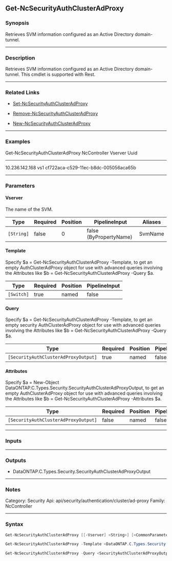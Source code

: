 Get-NcSecurityAuthClusterAdProxy
--------------------------------

### Synopsis
Retrieves SVM information configured as an Active Directory domain-tunnel.

---

### Description

Retrieves SVM information configured as an Active Directory domain-tunnel. This cmdlet is supported with Rest.

---

### Related Links
* [Set-NcSecurityAuthClusterAdProxy](Set-NcSecurityAuthClusterAdProxy)

* [Remove-NcSecurityAuthClusterAdProxy](Remove-NcSecurityAuthClusterAdProxy)

* [New-NcSecurityAuthClusterAdProxy](New-NcSecurityAuthClusterAdProxy)

---

### Examples
> 

Get-NcSecurityAuthClusterAdProxy
NcController   Vserver Uuid
------------   ------- ----
10.236.142.168 vs1     cf722aca-c529-11ec-b8dc-005056aca65b

---

### Parameters
#### **Vserver**
The name of the SVM.

|Type      |Required|Position|PipelineInput         |Aliases|
|----------|--------|--------|----------------------|-------|
|`[String]`|false   |0       |false (ByPropertyName)|SvmName|

#### **Template**
Specify $a = Get-NcSecurityAuthClusterAdProxy -Template, to get an empty AuthClusterAdProxy object for use with advanced queries involving the Attributes like $b = Get-NcSecurityAuthClusterAdProxy -Query $a.

|Type      |Required|Position|PipelineInput|
|----------|--------|--------|-------------|
|`[Switch]`|true    |named   |false        |

#### **Query**
Specify $a = Get-NcSecurityAuthClusterAdProxy -Template, to get an empty security AuthClusterAdProxy object for use with advanced queries involving the Attributes like $b = Get-NcSecurityAuthClusterAdProxy -Query $a.

|Type                                |Required|Position|PipelineInput|
|------------------------------------|--------|--------|-------------|
|`[SecurityAuthClusterAdProxyOutput]`|true    |named   |false        |

#### **Attributes**
Specify $a = New-Object DataONTAP.C.Types.Security.SecurityAuthClusterAdProxyOutput, to get an empty AuthClusterAdProxy object for use with advanced queries involving the Attributes like $b = Get-NcSecurityAuthClusterAdProxy -Attributes $a.

|Type                                |Required|Position|PipelineInput|
|------------------------------------|--------|--------|-------------|
|`[SecurityAuthClusterAdProxyOutput]`|false   |named   |false        |

---

### Inputs

---

### Outputs
* DataONTAP.C.Types.Security.SecurityAuthClusterAdProxyOutput

---

### Notes
Category: Security
Api: api/security/authentication/cluster/ad-proxy
Family: NcController

---

### Syntax
```PowerShell
Get-NcSecurityAuthClusterAdProxy [[-Vserver] <String>] [<CommonParameters>]
```
```PowerShell
Get-NcSecurityAuthClusterAdProxy -Template <DataONTAP.C.Types.Security.SecurityAuthClusterAdProxyOutput> [<CommonParameters>]
```
```PowerShell
Get-NcSecurityAuthClusterAdProxy -Query <SecurityAuthClusterAdProxyOutput> [-Attributes <SecurityAuthClusterAdProxyOutput>] [<CommonParameters>]
```
